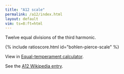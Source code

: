 ```yaml
---
title: "A12 scale"
permalink: /a12/index.html
layout: default
vim: ts=8:ft=html
---
```


Twelve equal divisions of the third harmonic.

{% include ratioscore.html id="bohlen-pierce-scale" %}
<script type="application/x-ratioscore" id="bohlen-pierce-scale">
**dtime	**ratio	**cents
*MM120	*I#71	*I#71
*	*ref:C4	*ref:C4
1	3^(0/12)	0c
1	3^(1/12)	158.5c
1	3^(2/12)	316.99c
1	3^(3/12)	475.49c
1	3^(4/12)	633.99c
1	3^(5/12)	792.48c
1	3^(6/12)	950.98c
1	3^(7/12)	1109.47c
1	3^(8/12)	1267.97c
1	3^(9/12)	1426.47c
1	3^(10/12)	1584.96c
1	3^(11/12)	1743.46c
1	3^(12/12)	1901.96c
*-	*-	*-
</script>

View in <a href="/equal-temperament/?o=3&d=12&t=120&r=C4&i=71">Equal-temperament calculator</a>.

See the <a target="_blank" href="https://en.wikipedia.org/wiki/A12_scale">A12 Wikipedia entry</a>.

